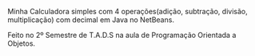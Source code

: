 Minha Calculadora simples com 4 operações(adição, subtração, divisão, multiplicação) com decimal em Java no NetBeans.

Feito no 2º Semestre de T.A.D.S na aula de Programação Orientada a Objetos.
